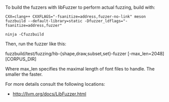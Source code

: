 To build the fuzzers with libFuzzer to perform actual fuzzing, build with:

```shell
CXX=clang++ CXXFLAGS="-fsanitize=address,fuzzer-no-link" meson fuzzbuild --default-library=static -Dfuzzer_ldflags="-fsanitize=address,fuzzer"

ninja -Cfuzzbuild
```

Then, run the fuzzer like this:

fuzzbuild/test/fuzzing/hb-{shape,draw,subset,set}-fuzzer [-max_len=2048] [CORPUS_DIR]

Where max_len specifies the maximal length of font files to handle.
The smaller the faster.

For more details consult the following locations:
  - http://llvm.org/docs/LibFuzzer.html
